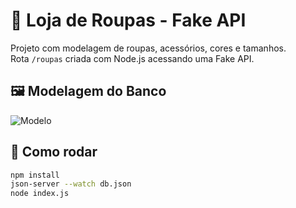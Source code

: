 
# 🧵 Loja de Roupas - Fake API

Projeto com modelagem de roupas, acessórios, cores e tamanhos.  
Rota `/roupas` criada com Node.js acessando uma Fake API.

## 🖼️ Modelagem do Banco
![Modelo](./img/modelo-db.png)

## 🚀 Como rodar

```bash
npm install
json-server --watch db.json
node index.js
